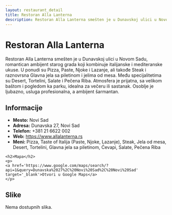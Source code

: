 ```yaml
---
layout: restaurant_detail
title: Restoran Alla Lanterna
description: Restoran Alla Lanterna smešten je u Dunavskoj ulici u Novom Sadu, romantican ambijent starog grada koji kombinuje italijanske i mediteranske ukuse. U ponudi su Pizza, Paste, Njoke i Lazanje, ali takođe Steak i raznovrsna Glavna jela sa piletinom i jelima od mesa. Među specijalitetima su Desert, Tortelini, Salate i Pečena Riba. Atmosfera je prijatna, sa velikom baštom i pogledom ka parku, idealna za večeru ili sastanak. Osoblje je ljubazno, usluga profesionalna, a ambijent šarmantan.
---
```


# Restoran Alla Lanterna
<p class="description">Restoran Alla Lanterna smešten je u Dunavskoj ulici u Novom Sadu, romantican ambijent starog grada koji kombinuje italijanske i mediteranske ukuse. U ponudi su Pizza, Paste, Njoke i Lazanje, ali takođe Steak i raznovrsna Glavna jela sa piletinom i jelima od mesa. Među specijalitetima su Desert, Tortelini, Salate i Pečena Riba. Atmosfera je prijatna, sa velikom baštom i pogledom ka parku, idealna za večeru ili sastanak. Osoblje je ljubazno, usluga profesionalna, a ambijent šarmantan.</p>

<div class="left-column text-content">
    <h2>Informacije</h2>
    <ul>
        <li><strong>Mesto:</strong> Novi Sad</li>
        <li><strong>Adresa:</strong> Dunavska 27, Novi Sad</li>
        <li><strong>Telefon:</strong> +381 21 6622 002</li>
        <li><strong>Web:</strong> <a href='https://www.allalanterna.rs' target='_blank'>https://www.allalanterna.rs</a></li>
        <li><strong>Meni:</strong> Pizza, Taste of Italija (Paste, Njoke, Lazanje), Steak, Jela od mesa, Desert, Tortelini, Glavna jela sa piletinom, Ćevapi, Salate, Pečena Riba</li>
    </ul>

    <h2>Mapa</h2>
    <p>
    <a href='https://www.google.com/maps/search/?api=1&query=Dunavska%2027%2C%20Novi%20Sad%2C%20Novi%20Sad' target='_blank'>Otvori u Google Maps</a>
    </p>
</div>

<div class="right-column">
    <h2>Slike</h2>
    <div class="images-grid">
<p>Nema dostupnih slika.</p>
    </div>
</div>
